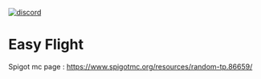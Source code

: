 [![discord](https://discord.com/api/guilds/793888620079480843/embed.png)](https://discord.gg/M83rMvrG6H)
# Easy Flight
Spigot mc page : https://www.spigotmc.org/resources/random-tp.86659/
